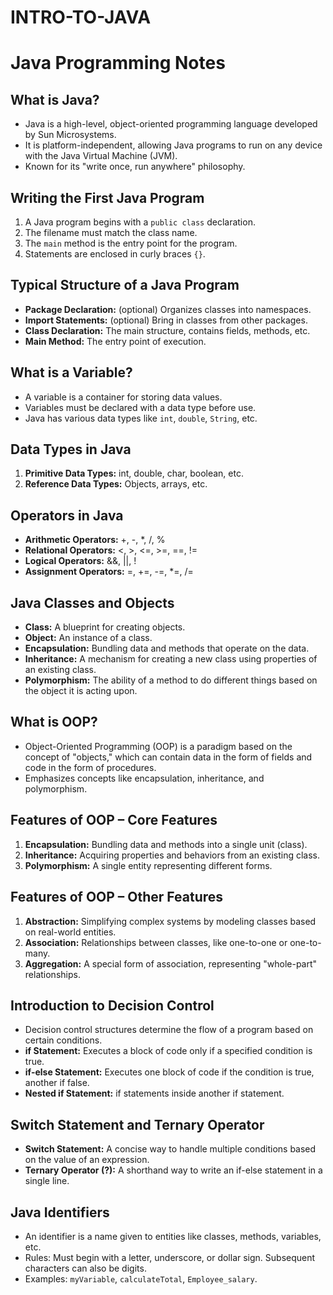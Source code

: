 # INTRO-TO-JAVA

# Java Programming Notes

## What is Java?
- Java is a high-level, object-oriented programming language developed by Sun Microsystems.
- It is platform-independent, allowing Java programs to run on any device with the Java Virtual Machine (JVM).
- Known for its "write once, run anywhere" philosophy.

## Writing the First Java Program
1. A Java program begins with a `public class` declaration.
2. The filename must match the class name.
3. The `main` method is the entry point for the program.
4. Statements are enclosed in curly braces `{}`.

## Typical Structure of a Java Program
- **Package Declaration:** (optional) Organizes classes into namespaces.
- **Import Statements:** (optional) Bring in classes from other packages.
- **Class Declaration:** The main structure, contains fields, methods, etc.
- **Main Method:** The entry point of execution.

## What is a Variable?
- A variable is a container for storing data values.
- Variables must be declared with a data type before use.
- Java has various data types like `int`, `double`, `String`, etc.

## Data Types in Java
1. **Primitive Data Types:** int, double, char, boolean, etc.
2. **Reference Data Types:** Objects, arrays, etc.

## Operators in Java
- **Arithmetic Operators:** +, -, *, /, %
- **Relational Operators:** <, >, <=, >=, ==, !=
- **Logical Operators:** &&, ||, !
- **Assignment Operators:** =, +=, -=, *=, /=

## Java Classes and Objects
- **Class:** A blueprint for creating objects.
- **Object:** An instance of a class.
- **Encapsulation:** Bundling data and methods that operate on the data.
- **Inheritance:** A mechanism for creating a new class using properties of an existing class.
- **Polymorphism:** The ability of a method to do different things based on the object it is acting upon.

## What is OOP?
- Object-Oriented Programming (OOP) is a paradigm based on the concept of "objects," which can contain data in the form of fields and code in the form of procedures.
- Emphasizes concepts like encapsulation, inheritance, and polymorphism.

## Features of OOP – Core Features
1. **Encapsulation:** Bundling data and methods into a single unit (class).
2. **Inheritance:** Acquiring properties and behaviors from an existing class.
3. **Polymorphism:** A single entity representing different forms.

## Features of OOP – Other Features
1. **Abstraction:** Simplifying complex systems by modeling classes based on real-world entities.
2. **Association:** Relationships between classes, like one-to-one or one-to-many.
3. **Aggregation:** A special form of association, representing "whole-part" relationships.

## Introduction to Decision Control
- Decision control structures determine the flow of a program based on certain conditions.
- **if Statement:** Executes a block of code only if a specified condition is true.
- **if-else Statement:** Executes one block of code if the condition is true, another if false.
- **Nested if Statement:** if statements inside another if statement.

## Switch Statement and Ternary Operator
- **Switch Statement:** A concise way to handle multiple conditions based on the value of an expression.
- **Ternary Operator (?):** A shorthand way to write an if-else statement in a single line.

## Java Identifiers
- An identifier is a name given to entities like classes, methods, variables, etc.
- Rules: Must begin with a letter, underscore, or dollar sign. Subsequent characters can also be digits.
- Examples: `myVariable`, `calculateTotal`, `Employee_salary`.
